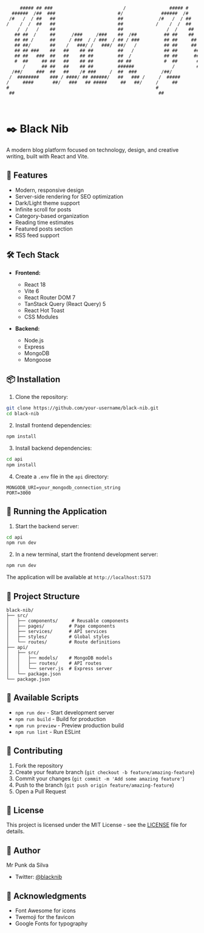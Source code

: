 ```                                                                                              
     ##### ## ###                          /                ##### #     ##           /        
  ######  /##  ###                       #/              ######  /#    #### / #    #/         
 /#   /  / ##   ##                       ##             /#   /  / ##    ###/ ###   ##         
/    /  /  ##   ##                       ##            /    /  /  ##    # #   #    ##         
    /  /   /    ##                       ##                /  /    ##   #          ##         
   ## ##  /     ##      /###     /###    ##  /##          ## ##    ##   #   ###    ## /###    
   ## ## /      ##     / ###  / / ###  / ## / ###         ## ##     ##  #    ###   ##/ ###  / 
   ## ##/       ##    /   ###/ /   ###/  ##/   /          ## ##     ##  #     ##   ##   ###/  
   ## ## ###    ##   ##    ## ##         ##   /           ## ##      ## #     ##   ##    ##   
   ## ##   ###  ##   ##    ## ##         ##  /            ## ##      ## #     ##   ##    ##   
   #  ##     ## ##   ##    ## ##         ## ##            #  ##       ###     ##   ##    ##   
      /      ## ##   ##    ## ##         ######              /        ###     ##   ##    ##   
  /##/     ###  ##   ##    /# ###     /  ##  ###         /##/          ##     ##   ##    /#   
 /  ########    ### / ####/ ## ######/   ##   ### /     /  #####              ### / ####/     
/     ####       ##/   ###   ## #####     ##   ##/     /     ##                ##/   ###      
#                                                      #                                      
 ##                                                     ##                                    
                                                                                              
                                                                                              
```

# ✒️ Black Nib

A modern blog platform focused on technology, design, and creative writing, built with React and Vite.


## 🚀 Features

- Modern, responsive design
- Server-side rendering for SEO optimization
- Dark/Light theme support
- Infinite scroll for posts
- Category-based organization
- Reading time estimates
- Featured posts section
- RSS feed support

## 🛠️ Tech Stack

- **Frontend:**
  - React 18
  - Vite 6
  - React Router DOM 7
  - TanStack Query (React Query) 5
  - React Hot Toast
  - CSS Modules

- **Backend:**
  - Node.js
  - Express
  - MongoDB
  - Mongoose

## 📦 Installation

1. Clone the repository:
```bash
git clone https://github.com/your-username/black-nib.git
cd black-nib
```

2. Install frontend dependencies:
```bash
npm install
```

3. Install backend dependencies:
```bash
cd api
npm install
```

4. Create a `.env` file in the `api` directory:
```env
MONGODB_URI=your_mongodb_connection_string
PORT=3000
```

## 🚀 Running the Application

1. Start the backend server:
```bash
cd api
npm run dev
```

2. In a new terminal, start the frontend development server:
```bash
npm run dev
```

The application will be available at `http://localhost:5173`

## 📝 Project Structure

```
black-nib/
├── src/
│   ├── components/     # Reusable components
│   ├── pages/         # Page components
│   ├── services/      # API services
│   ├── styles/        # Global styles
│   └── routes/        # Route definitions
├── api/
│   ├── src/
│   │   ├── models/    # MongoDB models
│   │   ├── routes/    # API routes
│   │   └── server.js  # Express server
│   └── package.json
└── package.json
```

## 🔧 Available Scripts

- `npm run dev` - Start development server
- `npm run build` - Build for production
- `npm run preview` - Preview production build
- `npm run lint` - Run ESLint

## 🤝 Contributing

1. Fork the repository
2. Create your feature branch (`git checkout -b feature/amazing-feature`)
3. Commit your changes (`git commit -m 'Add some amazing feature'`)
4. Push to the branch (`git push origin feature/amazing-feature`)
5. Open a Pull Request

## 📄 License

This project is licensed under the MIT License - see the [LICENSE](LICENSE) file for details.

## 👤 Author

Mr Punk da Silva
- Twitter: [@blacknib](https://twitter.com/blacknib)

## 🙏 Acknowledgments

- Font Awesome for icons
- Twemoji for the favicon
- Google Fonts for typography
